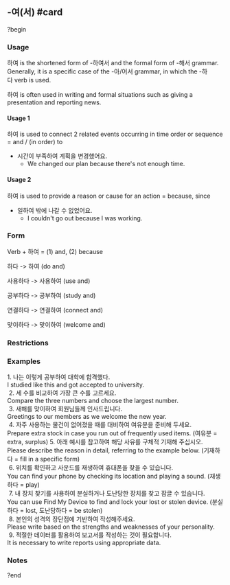 ## -여(서) #card
?begin
### Usage
하여 is the shortened form of -하여서 and the formal form of -해서 grammar. Generally, it is a specific case of the -아/어서 grammar, in which the -하다 verb is used.

하여 is often used in writing and formal situations such as giving a presentation and reporting news.
#### Usage 1
하여 is used to connect 2 related events occurring in time order or sequence = and / (in order) to
- 시간이 부족하여 계획을 변경했어요.
	- We changed our plan because there's not enough time.
#### Usage 2
하여 is used to provide a reason or cause for an action = because, since
* 일하여 밖에 나갈 수 없었어요.
	* I couldn't go out because I was working.
### Form
Verb + 하여 = (1) and, (2) because  

하다 -> 하여 (do and)

사용하다 -> 사용하여 (use and)

공부하다 -> 공부하여 (study and)

연결하다 -> 연결하여 (connect and)

맞이하다 -> 맞이하여 (welcome and)
### Restrictions
### Examples
1. 나는 이렇게 공부하여 대학에 합격했다.  
I studied like this and got accepted to university.  
 2. 세 수를 비교하여 가장 큰 수를 고르세요.  
Compare the three numbers and choose the largest number.  
 3. 새해를 맞이하여 회원님들께 인사드립니다.  
Greetings to our members as we welcome the new year.  
 4. 자주 사용하는 물건이 없어졌을 때를 대비하여 여유분을 준비해 두세요.  
Prepare extra stock in case you run out of frequently used items. (여유분 = extra, surplus) 5. 아래 예시를 참고하여 해당 사유를 구체적 기재해 주십시오.  
Please describe the reason in detail, referring to the example below. (기재하다 = fill in a specific form)  
 6. 위치를 확인하고 사운드를 재생하여 휴대폰을 찾을 수 있습니다.  
You can find your phone by checking its location and playing a sound. (재생하다 = play)  
 7. 내 장치 찾기를 사용하여 분실하거나 도난당한 장치를 찾고 잠글 수 있습니다.  
You can use Find My Device to find and lock your lost or stolen device. (분실하다 = lost, 도난당하다 = be stolen)  
 8. 본인의 성격의 장단점에 기반하여 작성해주세요.  
Please write based on the strengths and weaknesses of your personality.  
 9. 적절한 데이터를 활용하여 보고서를 작성하는 것이 필요합니다.  
It is necessary to write reports using appropriate data.
### Notes
?end
